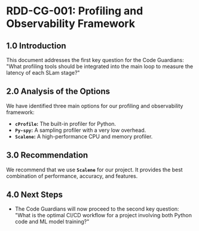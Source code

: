 # RDD-CG-001: Profiling and Observability Framework

## 1.0 Introduction
This document addresses the first key question for the Code Guardians: "What profiling tools should be integrated into the main loop to measure the latency of each SLam stage?"

## 2.0 Analysis of the Options
We have identified three main options for our profiling and observability framework:

*   **`cProfile`:** The built-in profiler for Python.
*   **`Py-spy`:** A sampling profiler with a very low overhead.
*   **`Scalene`:** A high-performance CPU and memory profiler.

## 3.0 Recommendation
We recommend that we use **`Scalene`** for our project. It provides the best combination of performance, accuracy, and features.

## 4.0 Next Steps
*   The Code Guardians will now proceed to the second key question: "What is the optimal CI/CD workflow for a project involving both Python code and ML model training?"